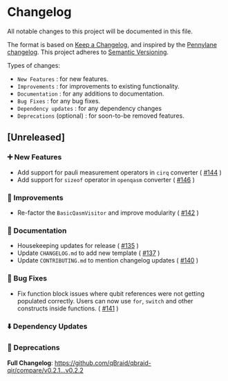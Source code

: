 # Changelog

All notable changes to this project will be documented in this file.

The format is based on [Keep a Changelog](https://keepachangelog.com/en/1.1.0/), and inspired by the [Pennylane changelog](https://github.com/PennyLaneAI/pennylane/blob/master/doc/releases/changelog-dev.md). This project adheres to [Semantic Versioning](https://semver.org/spec/v2.0.0.html).

Types of changes:
- `New Features` : for new features.
- `Improvements` : for improvements to existing functionality.
- `Documentation` : for any additions to documentation.
- `Bug Fixes` : for any bug fixes.
- `Dependency updates` : for any dependency changes
- `Deprecations` (optional) : for soon-to-be removed features.

## [Unreleased]

### ➕  New Features 
* Add support for pauli measurement operators in `cirq` converter ( [#144](https://github.com/qBraid/qbraid-qir/pull/144) )
* Add support for `sizeof` operator in `openqasm` converter ( [#146](https://github.com/qBraid/qbraid-qir/pull/146) )

### 🌟  Improvements 
* Re-factor the `BasicQasmVisitor` and improve modularity ( [#142](https://github.com/qBraid/qbraid-qir/pull/142) )

### 📜  Documentation 
* Housekeeping updates for release ( [#135](https://github.com/qBraid/qbraid-qir/pull/135) )
* Update `CHANGELOG.md` to add new template ( [#137](https://github.com/qBraid/qbraid-qir/pull/137) )
* Update `CONTRIBUTING.md` to mention changelog updates ( [#140](https://github.com/qBraid/qbraid-qir/pull/140) )

### 🐛  Bug Fixes
* Fix function block issues where qubit references were not getting populated correctly. Users can now use `for`, `switch` and other constructs inside functions. ( [#141](https://github.com/qBraid/qbraid-qir/pull/141) )

### ⬇️  Dependency Updates 

### 👋  Deprecations

**Full Changelog**: https://github.com/qBraid/qbraid-qir/compare/v0.2.1...v0.2.2
